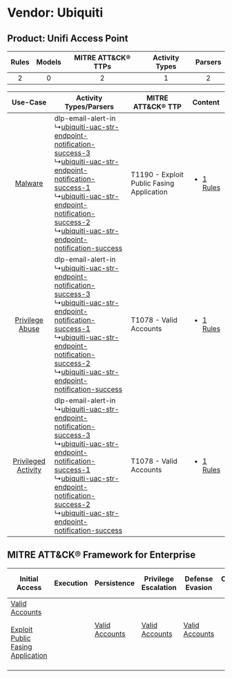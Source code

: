 Vendor: Ubiquiti
================
Product: Unifi Access Point
---------------------------
| Rules | Models | MITRE ATT&CK® TTPs | Activity Types | Parsers |
|:-----:|:------:|:------------------:|:--------------:|:-------:|
|   2   |   0    |         2          |       1        |    2    |

|    Use-Case    | Activity Types/Parsers    | MITRE ATT&CK® TTP    | Content    |
|:----:| ---- | ---- | ---- |
|    [Malware](../../../UseCases/uc_malware.md)    |  dlp-email-alert-in<br> ↳[ubiquiti-uac-str-endpoint-notification-success-3](Ps/pC_ubiquitiuacstrendpointnotificationsuccess3.md)<br> ↳[ubiquiti-uac-str-endpoint-notification-success-1](Ps/pC_ubiquitiuacstrendpointnotificationsuccess1.md)<br> ↳[ubiquiti-uac-str-endpoint-notification-success-2](Ps/pC_ubiquitiuacstrendpointnotificationsuccess2.md)<br> ↳[ubiquiti-uac-str-endpoint-notification-success](Ps/pC_ubiquitiuacstrendpointnotificationsuccess.md)<br> | T1190 - Exploit Public Fasing Application<br> | [<ul><li>1 Rules</li></ul>](RM/r_m_ubiquiti_unifi_access_point_Malware.md)    |
|     [Privilege Abuse](../../../UseCases/uc_privilege_abuse.md)     |  dlp-email-alert-in<br> ↳[ubiquiti-uac-str-endpoint-notification-success-3](Ps/pC_ubiquitiuacstrendpointnotificationsuccess3.md)<br> ↳[ubiquiti-uac-str-endpoint-notification-success-1](Ps/pC_ubiquitiuacstrendpointnotificationsuccess1.md)<br> ↳[ubiquiti-uac-str-endpoint-notification-success-2](Ps/pC_ubiquitiuacstrendpointnotificationsuccess2.md)<br> ↳[ubiquiti-uac-str-endpoint-notification-success](Ps/pC_ubiquitiuacstrendpointnotificationsuccess.md)<br> | T1078 - Valid Accounts<br>    | [<ul><li>1 Rules</li></ul>](RM/r_m_ubiquiti_unifi_access_point_Privilege_Abuse.md)     |
| [Privileged Activity](../../../UseCases/uc_privileged_activity.md) |  dlp-email-alert-in<br> ↳[ubiquiti-uac-str-endpoint-notification-success-3](Ps/pC_ubiquitiuacstrendpointnotificationsuccess3.md)<br> ↳[ubiquiti-uac-str-endpoint-notification-success-1](Ps/pC_ubiquitiuacstrendpointnotificationsuccess1.md)<br> ↳[ubiquiti-uac-str-endpoint-notification-success-2](Ps/pC_ubiquitiuacstrendpointnotificationsuccess2.md)<br> ↳[ubiquiti-uac-str-endpoint-notification-success](Ps/pC_ubiquitiuacstrendpointnotificationsuccess.md)<br> | T1078 - Valid Accounts<br>    | [<ul><li>1 Rules</li></ul>](RM/r_m_ubiquiti_unifi_access_point_Privileged_Activity.md) |

MITRE ATT&CK® Framework for Enterprise
--------------------------------------
| Initial Access                                                                                                                                            | Execution | Persistence                                                         | Privilege Escalation                                                | Defense Evasion                                                     | Credential Access | Discovery | Lateral Movement | Collection | Command and Control | Exfiltration | Impact |
| --------------------------------------------------------------------------------------------------------------------------------------------------------- | --------- | ------------------------------------------------------------------- | ------------------------------------------------------------------- | ------------------------------------------------------------------- | ----------------- | --------- | ---------------- | ---------- | ------------------- | ------------ | ------ |
| [Valid Accounts](https://attack.mitre.org/techniques/T1078)<br><br>[Exploit Public Fasing Application](https://attack.mitre.org/techniques/T1190)<br><br> |           | [Valid Accounts](https://attack.mitre.org/techniques/T1078)<br><br> | [Valid Accounts](https://attack.mitre.org/techniques/T1078)<br><br> | [Valid Accounts](https://attack.mitre.org/techniques/T1078)<br><br> |                   |           |                  |            |                     |              |        |